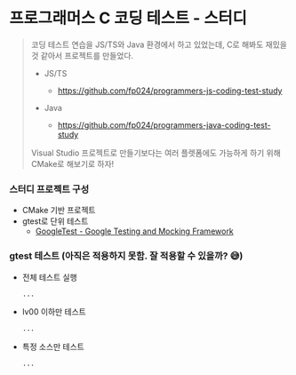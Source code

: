 # 프로그래머스 C 코딩 테스트 - 스터디

> 코딩 테스트 연습을 JS/TS와 Java 환경에서 하고 있었는데, C로 해봐도 재밌을 것 같아서 프로젝트를 만들었다.
>
> * JS/TS
>   * https://github.com/fp024/programmers-js-coding-test-study
>
> * Java
>   * https://github.com/fp024/programmers-java-coding-test-study
>
>
> Visual Studio 프로젝트로 만들기보다는 여러 플렛폼에도 가능하게 하기 위해 CMake로 해보기로 하자!
>



### 스터디 프로젝트  구성

* CMake 기반 프로젝트
* gtest로 단위 테스트
  * [GoogleTest - Google Testing and Mocking Framework](https://github.com/google/googletest)




### gtest 테스트 (아직은 적용하지 못함. 잘 적용할 수 있을까? 😅)

* 전체 테스트 실행

  ```sh
  ...
  ```

* lv00 이하만 테스트

  ```sh
  ...
  ```

* 특정 소스만 테스트

  ```sh
  ...
  ```

  
